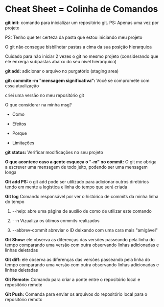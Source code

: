 # Cheat Sheet = Colinha de Comandos

**git init:** comando para inicializar um repositório git. PS: Apenas uma vez por projeto

PS: Tenho que ter certeza da pasta que estou iniciando meu projeto

O git não consegue bisbilhotar pastas a cima da sua posição hierarquica 

Cuidado para não iniciar 2 vezes o git no mesmo projeto (considerando que ele enxerga subpastas abaixo do seu nível hierarquico)

**git add:** adicionar o arquivo no purgatório (staging area)

**git: commite -m "mensagem significativa":** Você se compromete com essa atualização

criei uma versão no meu repositório git

O que considerar na minha msg?

- Como

- Efeitos

- Porque

- Limitações



**git status:** Verificar modificações no seu projeto

**O que acontece caso a gente esqueça o "-m" no commit:** O git me obriga a escrever uma mensagem de todo jeito, podendo ser uma mensagem longa

**Git add PS:** o git add pode ser utilizado para adicionar outros diretórios tendo em mente a logistica e linha do tempo que será criada

**Git log** Comando responsável por ver o histórico de commits da minha linha do tempo

1. --help: abre uma página de auxílio de como de utilizar este comando

2. --n <n> Vizualiza os útimos commits realizados

3. --abbrev-commit abreviar o ID deixando com uma cara mais "amigável"

**Git Show:** ele observa as diferenças das versões passeando pela linha do tempo comparando uma versão com outra observando linhas adicionadas e linhas deletadas

**Git diff:** ele observa as diferenças das versões passeando pela linha do tempo comparando uma versão com outra observando linhas adicionadas e linhas deletadas

**Git Remote:** Comando para criar a ponte entre o repositório local e repositório remote

**Git Push:** Comanda para enviar os arquivos do repositório local para o repositório remoto 
